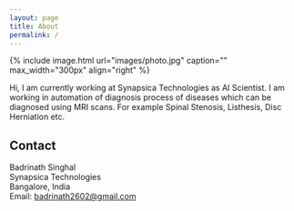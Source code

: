 ```yaml
---
layout: page
title: About
permalink: /
---
```


{% include image.html url="images/photo.jpg" caption="" max_width="300px" align="right" %}

Hi, I am currently working at Synapsica Technologies as AI Scientist. I am working in automation of diagnosis process of diseases which can be diagnosed using MRI scans. For example Spinal Stenosis, Listhesis, Disc Herniation etc.

## Contact

Badrinath Singhal <br />
Synapsica Technologies <br />
Bangalore, India<br />
Email: badrinath2602@gmail.com



